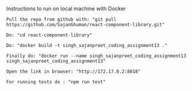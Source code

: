 Instructions to run on local machine with Docker

    Pull the repo from github with: "git pull https://github.com/SajanGhuman/react-component-library.git"

    Do: "cd react-component-library"

    Do: "docker build -t singh_sajanpreet_coding_assignment13 ."

    Finally do: "docker run --name singh_sajanpreet_coding_assignment13 singh_sajanpreet_coding_assignment13"

    Open the link in browser: "http://172.17.0.2:8018"

    For running tests do : "npm run test"

